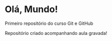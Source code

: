# Olá, Mundo!
 Primeiro repositório do curso Git e GitHub

 Repositório criado acompanhando aula gravada!
 
